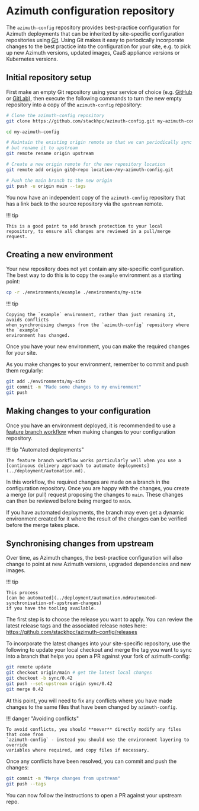 # Azimuth configuration repository

The `azimuth-config` repository provides best-practice configuration for Azimuth deployments
that can be inherited by site-specific configuration repositories using
[Git](https://git-scm.com/). Using Git makes it easy to periodically incorporate changes to
the best practice into the configuration for your site, e.g. to pick up new Azimuth versions,
updated images, CaaS appliance versions or Kubernetes versions.

## Initial repository setup

First make an empty Git repository using your service of choice (e.g.
[GitHub](https://github.com/) or [GitLab](https://about.gitlab.com/)), then execute the
following commands to turn the new empty repository into a copy of the `azimuth-config`
repository:

```sh
# Clone the azimuth-config repository
git clone https://github.com/stackhpc/azimuth-config.git my-azimuth-config

cd my-azimuth-config

# Maintain the existing origin remote so that we can periodically sync changes,
# but rename it to upstream
git remote rename origin upstream

# Create a new origin remote for the new repository location
git remote add origin git@<repo location>/my-azimuth-config.git

# Push the main branch to the new origin
git push -u origin main --tags
```

You now have an independent copy of the `azimuth-config` repository that has a link back
to the source repository via the `upstream` remote.

!!! tip

    This is a good point to add branch protection to your local
    repository, to ensure all changes are reviewed in a pull/merge request.


## Creating a new environment

Your new repository does not yet contain any site-specific configuration. The best way
to do this is to copy the `example` environment as a starting point:

```sh
cp -r ./environments/example ./environments/my-site
```

!!! tip

    Copying the `example` environment, rather than just renaming it, avoids conflicts
    when synchronising changes from the `azimuth-config` repository where the `example`
    environment has changed.

Once you have your new environment, you can make the required changes for your site.

As you make changes to your environment, remember to commit and push them regularly:

```sh
git add ./environments/my-site
git commit -m "Made some changes to my environment"
git push
```

## Making changes to your configuration

Once you have an environment deployed, it is recommended to use a
[feature branch workflow](https://www.atlassian.com/git/tutorials/comparing-workflows/feature-branch-workflow)
when making changes to your configuration repository.

!!! tip "Automated deployments"

    The feature branch workflow works particularly well when you use a
    [continuous delivery approach to automate deployments](../deployment/automation.md).

In this workflow, the required changes are made on a branch in the configuration repository.
Once you are happy with the changes, you create a merge (or pull) request proposing the
changes to `main`. These changes can then be reviewed before being merged to `main`.

If you have automated deployments, the branch may even get a dynamic environment created
for it where the result of the changes can be verified before the merge takes place.

## Synchronising changes from upstream

Over time, as Azimuth changes, the best-practice configuration will also change to point
at new Azimuth versions, upgraded dependencies and new images.

!!! tip

    This process
    [can be automated](../deployment/automation.md#automated-synchronisation-of-upstream-changes)
    if you have the tooling available.

The first step is to choose the release you want to apply.
You can review the latest release tags and the associated release notes here:
https://github.com/stackhpc/azimuth-config/releases

To incorporate the latest changes into your site-specific repository, use the following
to update your local checkout and merge the tag you want to sync into a branch that helps
you open a PR against your fork of azimuth-config:

```sh
git remote update
git checkout origin/main # get the latest local changes
git checkout -b sync/0.42
git push --set-upstream origin sync/0.42
git merge 0.42
```

At this point, you will need to fix any conflicts where you have made changes to the same
files that have been changed by `azimuth-config`.

!!! danger  "Avoiding conflicts"

    To avoid conflicts, you should **never** directly modify any files that come from
    `azimuth-config` - instead you should use the environment layering to override
    variables where required, and copy files if necessary.

Once any conflicts have been resolved, you can commit and push the changes:

```sh
git commit -m "Merge changes from upstream"
git push --tags
```

You can now follow the instructions to open a PR against your upstream repo.
